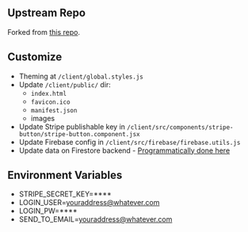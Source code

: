 ## Upstream Repo

Forked from [this repo](https://github.com/ZhangMYihua/crwn-clothing-firebase-cart).

## Customize
- Theming at `/client/global.styles.js`
- Update `/client/public/` dir:
    - `index.html`
    - `favicon.ico`
    - `manifest.json`
    - images
- Update Stripe publishable key in `/client/src/components/stripe-button/stripe-button.component.jsx`
- Update Firebase config in `/client/src/firebase/firebase.utils.js`
- Update data on Firestore backend - [Programmatically done here](https://www.udemy.com/course/complete-react-developer-zero-to-mastery/learn/lecture/15189164#content)

## Environment Variables
- STRIPE_SECRET_KEY=****
- LOGIN_USER=youraddress@whatever.com
- LOGIN_PW=****
- SEND_TO_EMAIL=youraddress@whatever.com
